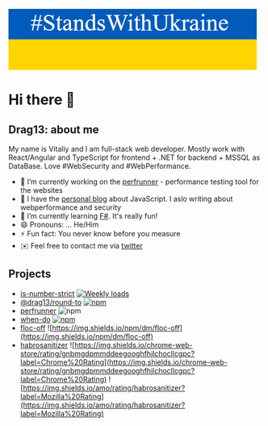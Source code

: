 [![StandsWithUkraine](https://raw.githubusercontent.com/Drag13/drag13.github.io/development/swu.PNG)](https://savelife.in.ua/en/donate/)

# Hi there 👋

## Drag13: about me

My name is Vitaliy and I am full-stack web developer. Mostly work with React/Angular and TypeScript for frontend + .NET for backend + MSSQL as DataBase. Love #WebSecurity and #WebPerformance.

- 🔭 I’m currently working on the [perfrunner](https://github.com/Drag13/perfrunner) - performance testing tool for the websites
- 💬 I have the [personal blog](https://drag13.io/) about JavaScript. I aslo writing about webperformance and security
- 🌱 I’m currently learning [F#](https://fsharpforfunandprofit.com/). It's really fun! 
- 😄 Pronouns: ... He/Him
- ⚡ Fun fact: You never know before you measure
- ✉️ Feel free to contact me via [twitter](https://twitter.com/drag137)

## Projects

* [is-number-strict](https://www.npmjs.com/package/is-number-strict) [![Weekly loads](https://img.shields.io/npm/dm/is-number-strict)](https://img.shields.io/npm/dm/is-number-strict)
* [@drag13/round-to](https://www.npmjs.com/package/@drag13/round-to) [![npm](https://img.shields.io/npm/dt/@drag13/round-to.svg)](https://www.npmjs.com/package/@drag13/round-to)
* [perfrunner](https://www.npmjs.com/package/perfrunner) ![npm](https://img.shields.io/npm/dw/perfrunner)
* [when-do](https://www.npmjs.com/package/@drag13/round-to) [![npm](https://img.shields.io/npm/dt/@drag13/when-do.svg)](https://github.com/Drag13/WhenDo)
* [floc-off](https://www.npmjs.com/package/floc-off) ![https://img.shields.io/npm/dm/floc-off](https://img.shields.io/npm/dm/floc-off)
* [habrosanitizer](https://chrome.google.com/webstore/detail/habrosanitizer-for-habrah/gnbmgdpmmddeegooghfhjlchocllcgpc) ![https://img.shields.io/chrome-web-store/rating/gnbmgdpmmddeegooghfhjlchocllcgpc?label=Chrome%20Rating](https://img.shields.io/chrome-web-store/rating/gnbmgdpmmddeegooghfhjlchocllcgpc?label=Chrome%20Rating) ![https://img.shields.io/amo/rating/habrosanitizer?label=Mozilla%20Rating](https://img.shields.io/amo/rating/habrosanitizer?label=Mozilla%20Rating)



